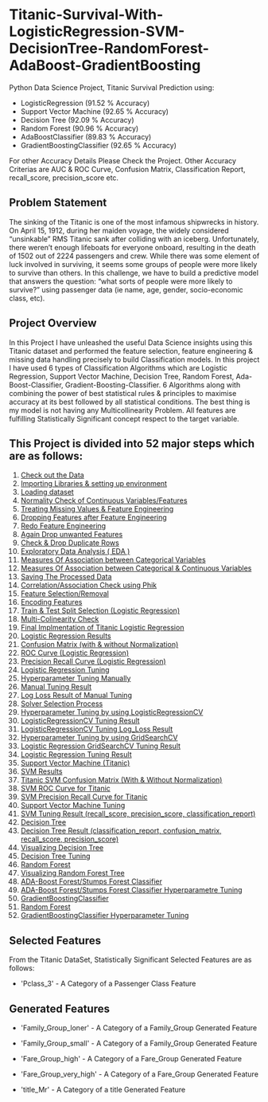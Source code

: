 # Titanic-Survival-With-LogisticRegression-SVM-DecisionTree-RandomForest-AdaBoost-GradientBoosting
Python Data Science Project, Titanic Survival Prediction using:

- LogisticRegression (91.52 % Accuracy)
- Support Vector Machine (92.65 % Accuracy)
- Decision Tree (92.09 % Accuracy)
- Random Forest (90.96 % Accuracy)
- AdaBoostClassifier (89.83 % Accuracy)
- GradientBoostingClassifier (92.65 % Accuracy)

For other Accuracy Details Please Check the Project. Other Accuracy Criterias are AUC & ROC Curve, Confusion Matrix, Classification Report, recall_score, precision_score etc.

## Problem Statement
The sinking of the Titanic is one of the most infamous shipwrecks in history.
On April 15, 1912, during her maiden voyage, the widely considered “unsinkable” RMS Titanic sank after colliding with an iceberg. Unfortunately, there weren’t enough lifeboats for everyone onboard, resulting in the death of 1502 out of 2224 passengers and crew.
While there was some element of luck involved in surviving, it seems some groups of people were more likely to survive than others.
In this challenge, we have to build a predictive model that answers the question: “what sorts of people were more likely to survive?” using passenger data (ie name, age, gender, socio-economic class, etc).

## Project Overview
In this Project I have unleashed the useful Data Science insights using this Titanic dataset and performed the feature selection, feature engineering & missing data handling precisely to build Classification models. In this project I have used 6 types of Classification Algorithms which are Logistic Regression, Support Vector Machine, Decision Tree, Random Forest, Ada-Boost-Classifier, Gradient-Boosting-Classifier. 6 Algorithms along with combining the power of best statistical rules & principles to maximise accuracy at its best followed by all statistical conditions. The best thing is my model is not having any Multicollinearity Problem. All features are fulfilling Statistically Significant concept respect to the target variable.

## This Project is divided into 52 major steps which are as follows:
1. [Check out the Data](#data-check)
2. [Importing Libraries & setting up environment](#imp-lib)
3. [Loading dataset](#data-load)
4. [Normality Check of Continuous Variables/Features](#norm-check)
5. [Treating Missing Values & Feature Engineering](#miss-val)
6. [Dropping Features after Feature Engineering](#drop-feature)
7. [Redo Feature Engineering](#redo-feature)
8. [Again Drop unwanted Features](#again-drop)
9. [Check & Drop Duplicate Rows](#drop-dupli)
10. [Exploratory Data Analysis ( EDA )](#data-expo)
11. [Measures Of Association between Categorical Variables](#cate-asso)
12. [Measures Of Association between Categorical & Continuous Variables](#cate-continu)
13. [Saving The Processed Data](#save-data)
14. [Correlation/Association Check using Phik](#corr-check)
15. [Feature Selection/Removal](#feature-removal)
16. [Encoding Features](#feature-removal)
17. [Train & Test Split Selection (Logistic Regression)](#train-split)
18. [Multi-Colinearity Check](#multi-check)
19. [Final Implmentation of Titanic Logistic Regression](#final-model)
20. [Logistic Regression Results](#log-result)
21. [Confusion Matrix (with & without Normalization)](#conf-norm)
22. [ROC Curve (Logistic Regression)](#ROC-Curve)
23. [Precision Recall Curve (Logistic Regression)](#Recall-Curve)
24. [Logistic Regression Tuning](#Log-Tuning)
26. [Hyperparameter Tuning Manually](#Manual-Tuning)
27. [Manual Tuning Result](#Manual-Result)
28. [Log Loss Result of Manual Tuning](#LogLoss-Result)
29. [Solver Selection Process](#Solver-Selection)
30. [Hyperparameter Tuning by using LogisticRegressionCV](#Tuning-LogisticRegressionCV)
31. [LogisticRegressionCV Tuning Result](#Tuning-Result)
31. [LogisticRegressionCV Tuning Log_Loss Result](#Loss-Result)
32. [Hyperparameter Tuning by using GridSearchCV](#Tuning-GridSearchCV)
33. [Logistic Regression GridSearchCV Tuning Result](#Result-GridSearchCV)
25. [Logistic Regression Tuning Result](#Log-TuningResult)
26. [Support Vector Machine (Titanic)](#Titanic-SVM)
27. [SVM Results](#SVM-Result)
28. [Titanic SVM Confusion Matrix (With & Without Normalization)](#SVM-Matrix)
29. [SVM ROC Curve for Titanic](#SVM-ROC)
30. [SVM Precision Recall Curve for Titanic](#SVM-Precision)
31. [Support Vector Machine Tuning](#SVM-Tuning)
32. [SVM Tuning Result (recall_score, precision_score, classification_report)](#SVM-TuneResult)
33. [Decision Tree](#Decision-Tree)
34. [Decision Tree Result (classification_report, confusion_matrix, recall_score, precision_score)](#Decision-Result)
35. [Visualizing Decision Tree](#Viz-Tree)
36. [Decision Tree Tuning](#Tree-Tuning)
37. [Random Forest](#Random-Forest)
38. [Visualizing Random Forest Tree](#Viz-Tree)
39. [ADA-Boost Forest/Stumps Forest Classifier](#ADA-Boost)
40. [ADA-Boost Forest/Stumps Forest Classifier Hyperparametre Tuning](#ADA-Boost)
41. [GradientBoostingClassifier](#Gradient-Boosting)
42. [Random Forest](#Random-Forest)
43. [GradientBoostingClassifier Hyperparameter Tuning](#Gradient-Tune)

## Selected Features
From the Titanic DataSet, Statistically Significant Selected Features are as follows:

- 'Pclass_3' - A Category of a Passenger Class Feature

## Generated Features
- 'Family_Group_loner' - A Category of a Family_Group Generated Feature

- 'Family_Group_small' - A Category of a Family_Group Generated Feature

- 'Fare_Group_high' - A Category of a Fare_Group Generated Feature

- 'Fare_Group_very_high' - A Category of a Fare_Group Generated Feature

- 'title_Mr' - A Category of a title Generated Feature
